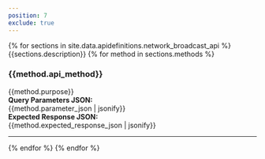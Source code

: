 ```yaml
---
position: 7
exclude: true
---
```


<dl class="dl-horizontal apidefinitions">
	{% for sections in site.data.apidefinitions.network_broadcast_api %}
                        {{sections.description}}
		{% for method in sections.methods %}
			<section id="{{method.api_method}}">
				<H3>{{method.api_method}}</H3>
				{{method.purpose}}
                                <BR>
                                <B>Query Parameters JSON:</B>
                                <BR>
                                {{method.parameter_json | jsonify}}
                                <BR>
                                <B>Expected Response JSON:</B>
                                <BR>
                                {{method.expected_response_json | jsonify}}
			</section>
                <hr/>
	    {% endfor %}
	{% endfor %}
</dl>

